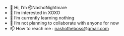 - 👋 Hi, I’m @NashoNightmare
- 👀 I’m interested in XOXO
- 🌱 I’m currently learning nothing
- 💞️ I’m not planning to collaborate with anyone for now
- 📫 How to reach me : nashotheboss@gmail.com

<!---
NashoNightmare/NashoNightmare is a ✨ special ✨ repository because its `README.md` (this file) appears on your GitHub profile.
You can click the Preview link to take a look at your changes.
--->
